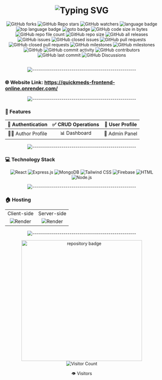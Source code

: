 <h1 align="center">
  <img src="https://readme-typing-svg.herokuapp.com?font=Fira+Code&weight=600&size=30&pause=1000&color=61DAFB&center=true&vCenter=true&random=false&width=435&lines=QuickMeds;Inventory+Management;Full-stack+Solution" alt="Typing SVG" />
</h1>

<!-- repository summary badges start -->
<div align="center">
    <img alt="GitHub forks" src="https://img.shields.io/github/forks/patelhettt/QuickMeds?style=social">
    <img alt="GitHub Repo stars" src="https://img.shields.io/github/stars/patelhettt/QuickMeds?style=social">
    <img alt="GitHub watchers" src="https://img.shields.io/github/watchers/patelhettt/QuickMeds?style=social">
    <img alt="language badge" src="https://img.shields.io/github/languages/count/patelhettt/QuickMeds"/>
    <img alt="top language badge" src="https://img.shields.io/github/languages/top/patelhettt/QuickMeds">
    <img alt="goto badge" src="https://img.shields.io/github/search/patelhettt/QuickMeds/goto">
    <img alt="GitHub code size in bytes" src="https://img.shields.io/github/languages/code-size/patelhettt/QuickMeds">
    <img alt="GitHub repo file count" src="https://img.shields.io/github/directory-file-count/patelhettt/QuickMeds">
    <img alt="GitHub repo size" src="https://img.shields.io/github/repo-size/patelhettt/QuickMeds">
    <img alt="GitHub all releases" src="https://img.shields.io/github/downloads/patelhettt/QuickMeds/total">
    <img alt="GitHub issues" src="https://img.shields.io/github/issues-raw/patelhettt/QuickMeds">
    <img alt="GitHub closed issues" src="https://img.shields.io/github/issues-closed-raw/patelhettt/QuickMeds">
    <img alt="GitHub pull requests" src="https://img.shields.io/github/issues-pr-raw/patelhettt/QuickMeds">
    <img alt="GitHub closed pull requests" src="https://img.shields.io/github/issues-pr-closed-raw/patelhettt/QuickMeds">
    <img alt="GitHub milestones" src="https://img.shields.io/github/milestones/open/patelhettt/QuickMeds">
    <img alt="GitHub milestones" src="https://img.shields.io/github/milestones/closed/patelhettt/QuickMeds">
    <img alt="GitHub" src="https://img.shields.io/github/license/patelhettt/QuickMeds">
    <img alt="GitHub commit activity" src="https://img.shields.io/github/commit-activity/w/patelhettt/QuickMeds">
    <img alt="GitHub contributors" src="https://img.shields.io/github/contributors/patelhettt/QuickMeds">
    <img alt="GitHub last commit" src="https://img.shields.io/github/last-commit/patelhettt/QuickMeds">
    <img alt="GitHub Discussions" src="https://img.shields.io/github/discussions/patelhettt/QuickMeds">
</div>
<!-- repository summary badges end -->

<br>

<p align="center">
  <img src="https://raw.githubusercontent.com/andreasbm/readme/master/assets/lines/rainbow.png" alt="-----------------------------------------------------" />
</p>

### 🌐 Website Link: https://quickmeds-frontend-online.onrender.com/

<p align="center">
  <img src="https://raw.githubusercontent.com/andreasbm/readme/master/assets/lines/rainbow.png" alt="-----------------------------------------------------" />
</p>

### 🚀 Features

<div align="center">

| 🔐 Authentication | ✅ CRUD Operations | 👤 User Profile |
|:----------------:|:------------------:|:---------------:|
| 👨‍💼 Author Profile | 📊 Dashboard | 👑 Admin Panel |

</div>

<p align="center">
  <img src="https://raw.githubusercontent.com/andreasbm/readme/master/assets/lines/rainbow.png" alt="-----------------------------------------------------" />
</p>

### 💻 Technology Stack

<div align="center">
  <img src="https://img.shields.io/badge/React-61DAFB?style=for-the-badge&logo=react&logoColor=black" alt="React" />
  <img src="https://img.shields.io/badge/Express-000000?style=for-the-badge&logo=express&logoColor=white" alt="Express.js" />
  <img src="https://img.shields.io/badge/MongoDB-47A248?style=for-the-badge&logo=mongodb&logoColor=white" alt="MongoDB" />
  <img src="https://img.shields.io/badge/Tailwind_CSS-38B2AC?style=for-the-badge&logo=tailwind-css&logoColor=white" alt="Tailwind CSS" />
  <img src="https://img.shields.io/badge/Firebase-FFCA28?style=for-the-badge&logo=firebase&logoColor=black" alt="Firebase" />
  <img src="https://img.shields.io/badge/HTML5-E34F26?style=for-the-badge&logo=html5&logoColor=white" alt="HTML" />
  <img src="https://img.shields.io/badge/Node.js-339933?style=for-the-badge&logo=nodedotjs&logoColor=white" alt="Node.js" />
</div>

<p align="center">
  <img src="https://raw.githubusercontent.com/andreasbm/readme/master/assets/lines/rainbow.png" alt="-----------------------------------------------------" />
</p>

### 🏠 Hosting

<div align="center">
  <table>
    <tr>
      <td align="center">Client-side</td>
      <td align="center">Server-side</td>
    </tr>
    <tr>
      <td align="center">
        <img src="https://img.shields.io/badge/Render-46E3B7?style=for-the-badge&logo=render&logoColor=white" alt="Render" />
      </td>
      <td align="center">
        <img src="https://img.shields.io/badge/Render-46E3B7?style=for-the-badge&logo=render&logoColor=white" alt="Render" />
      </td>
    </tr>
  </table>
</div>

<p align="center">
  <img src="https://raw.githubusercontent.com/andreasbm/readme/master/assets/lines/rainbow.png" alt="-----------------------------------------------------" />
</p>

<div align="center">
    <a href="https://github.com/patelhettt/QuickMeds">
        <img width="396" src="https://github-readme-stats-mu-jet.vercel.app/api/pin/?username=patelhettt&repo=quickmeds&theme=react&bg_color=0D1117&border_color=61dafb&hide_border=false" alt="repository badge" />
    </a>
</div>

<div align="center">
  <img src="https://profile-counter.glitch.me/QuickMeds/count.svg" alt="Visitor Count" />
  <p>👁️ Visitors</p>
</div>
